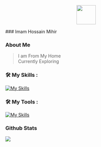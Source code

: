 <p align="center"><img align="center" width="60" src="https://skillicons.dev/icons?i=bash"/></p>
### Imam Hossain Mihir

### About Me
> I am From My Home <br>
Currently Exploring
	
### 🛠 My Skills :
[![My Skills](https://skillicons.dev/icons?i=kotlin,bash,git,linux&perline=4)](https://skillicons.dev)
### 🛠 My Tools :
[![My Skills](https://skillicons.dev/icons?i=androidstudio,idea,vscode,&perline=12)](https://skillicons.dev)
### Github Stats
![](https://komarev.com/ghpvc/?username=imam1912&color=orange)

